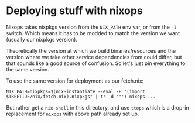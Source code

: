 # Deploying stuff with nixops

Nixops takes nixpkgs version from the `NIX_PATH` env var, or from the `-I`
switch. Which means it has to be modded to match the version we want (usually
our nixpkgs version).

Theoretically the version at which we build binaries/resources and the version
where we take other service dependencies from could differ, but that sounds
like a good source of confusion. So let's just pin everything to the same
version.

To use the same version for deployment as our fetch.nix:

```
NIX_PATH=nixpkgs=$(nix-instantiate --eval -E "(import $TREETIDE/nix/fetch.nix).nixpkgs" | tr -d '"') nixops ...
```

But rather get a `nix-shell` in this directory, and use `ttops` which is a
drop-in replacement for `nixops` with above path already set up.
